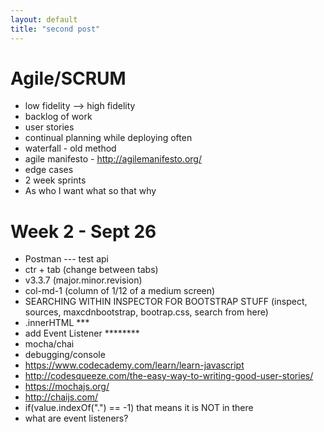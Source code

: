 ```yaml
---
layout: default
title: "second post"
---
```


# Agile/SCRUM

* low fidelity --> high fidelity
* backlog of work
* user stories
* continual planning while deploying often
* waterfall - old method
* agile manifesto - http://agilemanifesto.org/
* edge cases
* 2 week sprints
* As who I want what so that why


# Week 2 - Sept 26

* Postman --- test api
* ctr + tab (change between tabs)
* v3.3.7 (major.minor.revision)
* col-md-1 (column of 1/12 of a medium screen)
* SEARCHING WITHIN INSPECTOR FOR BOOTSTRAP STUFF (inspect, sources, maxcdnbootstrap, bootrap.css, search from here)
* .innerHTML ***
* add Event Listener ********
* mocha/chai
* debugging/console
* https://www.codecademy.com/learn/learn-javascript
* http://codesqueeze.com/the-easy-way-to-writing-good-user-stories/
* https://mochajs.org/
* http://chaijs.com/
* if(value.indexOf(".") == -1) that means it is NOT in there
* what are event listeners?
